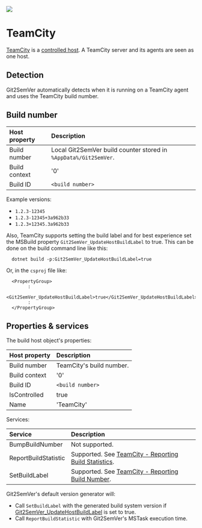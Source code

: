 ﻿---
uid: teamcity
---
![](../Images/Git2SemVer_banner_840x70.png)

# TeamCity

[TeamCity](https://www.jetbrains.com/teamcity/) is a [controlled host](xref:glossary#controlled-host). A TeamCity server and its agents are seen as one host.

## Detection

Git2SemVer automatically detects when it is running on a TeamCity agent and uses the TeamCity build number.

## Build number

| Host property | Description  |
|:--            |:--           |
| Build number  | Local Git2SemVer build counter stored in `%AppData%/Git2SemVer`. |
| Build context | '0'          |
| Build ID      | `<build number>`  |

Example versions: 
* `1.2.3-12345`
* `1.2.3-12345+3a962b33`
* `1.2.3+12345.3a962b33`

Also, TeamCity supports setting the build label and for best experience set the MSBuild property `Git2SemVer_UpdateHostBuildLabel` to true. 
This can be done on the build command line like this:

```
  dotnet build -p:Git2SemVer_UpdateHostBuildLabel=true
```

Or, in the `csproj` file like:

```
  <PropertyGroup>
        :
    <Git2SemVer_UpdateHostBuildLabel>true</Git2SemVer_UpdateHostBuildLabel>
        :
  </PropertyGroup>
```

## Properties & services

The build host object's properties:

| Host property | Description  |
|:-- |:-- |
| Build number  | TeamCity's build number. |
| Build context | '0' |
| Build ID      | `<build number>` |
| IsControlled          | true          |
| Name                  | 'TeamCity'    |

Services:

| Service | Description  |
|:-- |:-- |
| BumpBuildNumber       | Not supported. |
| ReportBuildStatistic  | Supported. See [TeamCity - Reporting Build Statistics](https://www.jetbrains.com/help/teamcity/service-messages.html#Reporting+Build+Statistics). |
| SetBuildLabel         | Supported. See [TeamCity - Reporting Build Number](https://www.jetbrains.com/help/teamcity/service-messages.html#Reporting+Build+Number). |

Git2SemVer's default version generator will:

* Call `SetBuildLabel` with the generated build system version if [Git2SemVer_UpdateHostBuildLabel](xref:msbuild-properties##inputs) is set to true.
* Call `ReportBuildStatistic` with Git2SemVer's MSTask execution time.